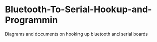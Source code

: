 Bluetooth-To-Serial-Hookup-and-Programmin
=========================================

Diagrams and documents on hooking up bluetooth and serial boards
